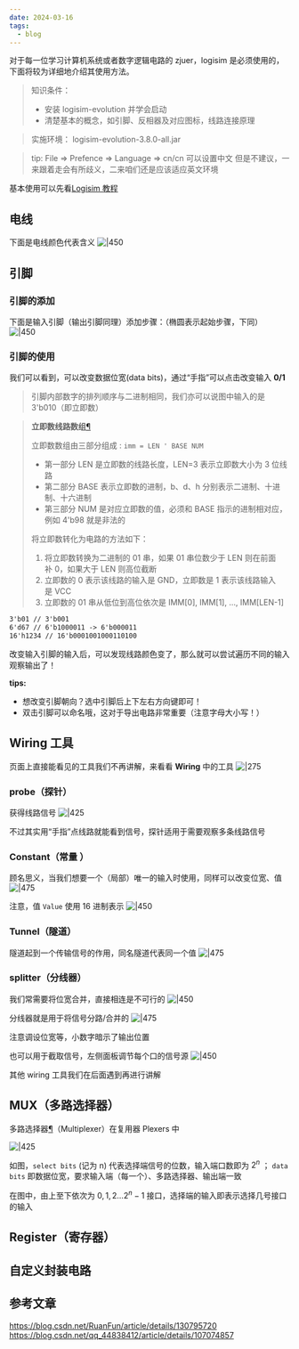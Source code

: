```yaml
---
date: 2024-03-16
tags:
  - blog
---
```

对于每一位学习计算机系统或者数字逻辑电路的 zjuer，logisim 是必须使用的，下面将较为详细地介绍其使用方法。

> 知识条件：
> - 安装 logisim-evolution 并学会启动
> - 清楚基本的概念，如引脚、反相器及对应图标，线路连接原理

> 实施环境：
> logisim-evolution-3.8.0-all.jar

<!-- more -->

> tip: File => Prefence => Language => cn/cn 可以设置中文
> 但是不建议，一来跟着走会有所歧义，二来咱们还是应该适应英文环境

基本使用可以先看[Logisim 教程](https://soc.ustc.edu.cn/COD/other/logisim/)
## 电线

下面是电线颜色代表含义
![|450](attachments/logisim%20基本使用-1.png)
## 引脚
### 引脚的添加

下面是输入引脚（输出引脚同理）添加步骤：（椭圆表示起始步骤，下同）
![|450](attachments/logisim%20基本使用.png)

### 引脚的使用

我们可以看到，可以改变数据位宽(data bits)，通过“手指”可以点击改变输入 **0/1**

> 引脚内部数字的排列顺序与二进制相同，我们亦可以说图中输入的是 3'b010（即立即数）

> **立即数线路数组**[¶](https://zju-sys.pages.zjusct.io/sys1/sys1-sp24/lab1-1/#_11 "Permanent link")
>
> 立即数数组由三部分组成 : `imm = LEN ' BASE NUM`
> - 第一部分 LEN 是立即数的线路长度，LEN=3 表示立即数大小为 3 位线路
> - 第二部分 BASE 表示立即数的进制，b、d、h 分别表示二进制、十进制、十六进制
> - 第三部分 NUM 是对应立即数的值，必须和 BASE 指示的进制相对应，例如 4'b98 就是非法的
> 
> 将立即数转化为电路的方法如下：
> 1. 将立即数转换为二进制的 01 串，如果 01 串位数少于 LEN 则在前面补 0，如果大于 LEN 则高位截断
> 2. 立即数的 0 表示该线路的输入是 GND，立即数是 1 表示该线路输入是 VCC
> 3. 立即数的 01 串从低位到高位依次是 IMM[0], IMM[1], ..., IMM[LEN-1]
```txt
3'b01 // 3'b001 
6'd67 // 6'b1000011 -> 6'b000011 
16'h1234 // 16'b0001001000110100
```

改变输入引脚的输入后，可以发现线路颜色变了，那么就可以尝试遍历不同的输入观察输出了！

**tips:**
- 想改变引脚朝向？选中引脚后上下左右方向键即可！
- 双击引脚可以命名哦，这对于导出电路非常重要（注意字母大小写！）

## Wiring 工具

页面上直接能看见的工具我们不再讲解，来看看 **Wiring** 中的工具
![|275](attachments/logisim%20基本使用-2.png)

### probe（探针）

获得线路信号
![|425](attachments/logisim%20基本使用-3.png)

不过其实用“手指”点线路就能看到信号，探针适用于需要观察多条线路信号

### Constant（常量 ）

顾名思义，当我们想要一个（局部）唯一的输入时使用，同样可以改变位宽、值
![|475](attachments/logisim%20基本使用-4.png)

注意，值 `Value` 使用 16 进制表示
![|450](attachments/logisim%20基本使用-5.png)

### Tunnel（隧道）

隧道起到一个传输信号的作用，同名隧道代表同一个值
![|475](attachments/logisim%20基本使用-6.png)

### splitter（分线器）

我们常需要将位宽合并，直接相连是不可行的
![|450](attachments/logisim%20基本使用-7.png)

分线器就是用于将信号分路/合并的
![|475](attachments/logisim%20基本使用-8.png)

注意调设位宽等，小数字暗示了输出位置

也可以用于截取信号，左侧面板调节每个口的信号源
![|450](attachments/logisim%20基本使用-9.png)

其他 wiring 工具我们在后面遇到再进行讲解

## MUX（多路选择器）

多路选择器[¶](https://zju-sys.pages.zjusct.io/sys1/sys1-sp24/lab1-1/#multiplexer "Permanent link")（Multiplexer）在复用器 Plexers 中

![|425](attachments/logisim%20基本使用-10.png)

如图，`select bits` (记为 n) 代表选择端信号的位数，输入端口数即为 $2^{n}$ ；
`data bits` 即数据位宽，要求输入端（每一个）、多路选择器、输出端一致

在图中，由上至下依次为 $0,1,2\dots 2^{n}-1$ 接口，选择端的输入即表示选择几号接口的输入
## Register（寄存器）



## 自定义封装电路
## 参考文章

https://blog.csdn.net/RuanFun/article/details/130795720
https://blog.csdn.net/qq_44838412/article/details/107074857